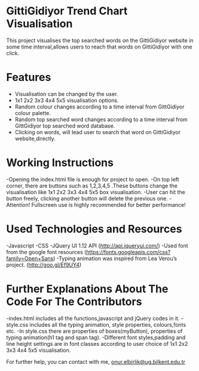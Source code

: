 GittiGidiyor Trend Chart Visualisation
=============================================

This project visualises the top searched words on the GittiGidiyor website in some time interval,allows users to reach that words on GittiGidiyor with one click.

Features
========

- Visualisation can be changed by the user.
- 1x1 2x2 3x3 4x4 5x5 visualisation options.
- Random colour changes according to a time interval from GittGidiyor colour palette.
- Random top searched word changes according to a time interval from GittGidiyor top searched word database.
- Clicking on words, will lead user to search that word on GittiGidiyor website,directly.

Working Instructions
====================

-Opening the index.html file is enough for project to open.
-On top left corner, there are buttons such as 1,2,3,4,5 .These buttons change the visualisation like 1x1 2x2 3x3 4x4 5x5 box visualisation.
-User can hit the button freely, clicking another button will delete the previous one.
-Attention! Fullscreen use is highly recommended for better performance!

Used Technologies and Resources
===============================

-Javascript
-CSS
-JQuery UI 1.12 API (http://api.jqueryui.com/)
-Used font from the google font resources (https://fonts.googleapis.com/css?family=Open+Sans)
-Typing animation was inspired from Lea Verou’s project. (http://goo.gl/Ef9UY4)



Further Explanations About The Code For The Contributors
========================================================

-index.html includes all the functions,javascript and jQuery codes in it.
-style.css includes all the typing animation, style properties, colours,fonts etc.
-In style.css there are properties of boxes(myButton), properties of typing animation(h1 tag and span tag).
-Different font styles,padding and line height settings are in font classes according to user choice of 1x1 2x2 3x3 4x4 5x5 visualisation.

For further help, you can contact with me, onur.elbirlik@ug.bilkent.edu.tr
